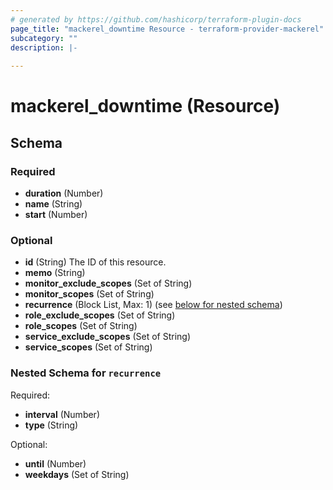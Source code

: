 ```yaml
---
# generated by https://github.com/hashicorp/terraform-plugin-docs
page_title: "mackerel_downtime Resource - terraform-provider-mackerel"
subcategory: ""
description: |-
  
---
```


# mackerel_downtime (Resource)





<!-- schema generated by tfplugindocs -->
## Schema

### Required

- **duration** (Number)
- **name** (String)
- **start** (Number)

### Optional

- **id** (String) The ID of this resource.
- **memo** (String)
- **monitor_exclude_scopes** (Set of String)
- **monitor_scopes** (Set of String)
- **recurrence** (Block List, Max: 1) (see [below for nested schema](#nestedblock--recurrence))
- **role_exclude_scopes** (Set of String)
- **role_scopes** (Set of String)
- **service_exclude_scopes** (Set of String)
- **service_scopes** (Set of String)

<a id="nestedblock--recurrence"></a>
### Nested Schema for `recurrence`

Required:

- **interval** (Number)
- **type** (String)

Optional:

- **until** (Number)
- **weekdays** (Set of String)


